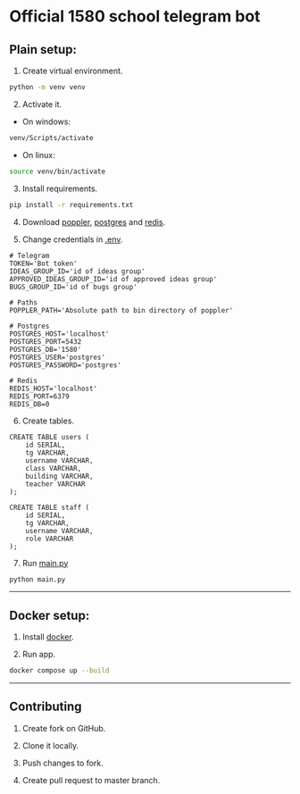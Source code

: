 # Official 1580 school telegram bot

## Plain setup:

1. Create virtual environment.
```bash
python -m venv venv
```

2. Activate it.
* On windows: 
```bash
venv/Scripts/activate
```

* On linux: 
```bash
source venv/bin/activate
```

3. Install requirements.
```bash
pip install -r requirements.txt
```

4. Download [poppler](https://github.com/oschwartz10612/poppler-windows/releases/), [postgres](https://www.postgresql.org/download/) and [redis](https://redis.io/docs/latest/operate/oss_and_stack/install/install-redis/).

5. Change credentials in [.env](./.env).
```dotenv
# Telegram
TOKEN='Bot token'
IDEAS_GROUP_ID='id of ideas group'
APPROVED_IDEAS_GROUP_ID='id of approved ideas group'
BUGS_GROUP_ID='id of bugs group'

# Paths
POPPLER_PATH='Absolute path to bin directory of poppler'

# Postgres
POSTGRES_HOST='localhost'
POSTGRES_PORT=5432
POSTGRES_DB='1580'
POSTGRES_USER='postgres'
POSTGRES_PASSWORD='postgres'

# Redis
REDIS_HOST='localhost'
REDIS_PORT=6379
REDIS_DB=0
```

6. Create tables.
```postgresql
CREATE TABLE users (
    id SERIAL,
    tg VARCHAR,
    username VARCHAR,
    class VARCHAR,
    building VARCHAR,
    teacher VARCHAR
);

CREATE TABLE staff (
    id SERIAL,
    tg VARCHAR,
    username VARCHAR,
    role VARCHAR
);
```

7. Run [main.py](main.py)
```bash
python main.py
```

---

## Docker setup:
1. Install [docker](https://docs.docker.com/engine/install/).

2. Run app.
```bash
docker compose up --build
```

---

## Contributing

1. Create fork on GitHub.

2. Clone it locally.

3. Push changes to fork.

4. Create pull request to master branch.
